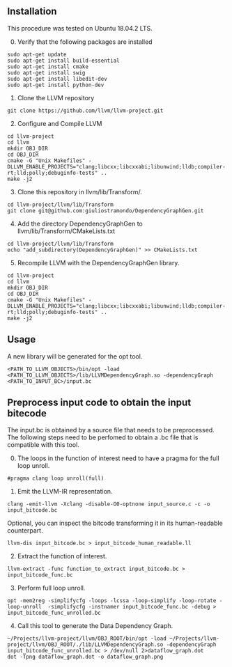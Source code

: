 Installation
----------

This procedure was tested on Ubuntu 18.04.2 LTS.

0. Verify that the following packages are installed 
```
sudo apt-get update
sudo apt-get install build-essential
sudo apt-get install cmake
sudo apt-get install swig
sudo apt-get install libedit-dev
sudo apt-get install python-dev
```

1. Clone the LLVM repository
```
git clone https://github.com/llvm/llvm-project.git
```

2. Configure and Compile LLVM 
```
cd llvm-project
cd llvm
mkdir OBJ_DIR
cd OBJ_DIR
cmake -G "Unix Makefiles" -DLLVM_ENABLE_PROJECTS="clang;libcxx;libcxxabi;libunwind;lldb;compiler-rt;lld;polly;debuginfo-tests" ..
make -j2
```

3. Clone this repository in llvm/lib/Transform/.
```
cd llvm-project/llvm/lib/Transform 
git clone git@github.com:giuliostramondo/DependencyGraphGen.git 
```
4. Add the directory DependencyGraphGen to llvm/lib/Transform/CMakeLists.txt 
```
cd llvm-project/llvm/lib/Transform 
echo "add_subdirectory(DependencyGraphGen)" >> CMakeLists.txt 
```

5. Recompile LLVM with the DependencyGraphGen library.
```
cd llvm-project
cd llvm
mkdir OBJ_DIR
cd OBJ_DIR
cmake -G "Unix Makefiles" -DLLVM_ENABLE_PROJECTS="clang;libcxx;libcxxabi;libunwind;lldb;compiler-rt;lld;polly;debuginfo-tests" ..
make -j2
```

Usage
------
A new library will be generated for the opt tool.

```
<PATH_TO_LLVM_OBJECTS>/bin/opt -load <PATH_TO_LLVM_OBJECTS>/lib/LLVMDependencyGraph.so -dependencyGraph <PATH_TO_INPUT_BC>/input.bc
```

Preprocess input code to obtain the input bitecode
---------------------------------------------------
The input.bc is obtained by a source file that needs to be preprocessed.
The following steps need to be perfomed to obtain a .bc file that is compatible with this tool.

0. The loops in the function of interest need to have a pragma for the full loop unroll.
```
#pragma clang loop unroll(full)
```

1. Emit the LLVM-IR representation.
```
clang -emit-llvm -Xclang -disable-O0-optnone input_source.c -c -o input_bitcode.bc
```
Optional, you can inspect the bitcode transforming it in its human-readable counterpart.
```
llvm-dis input_bitcode.bc > input_bitcode_human_readable.ll 
```

2. Extract the function of interest.
```
llvm-extract -func function_to_extract input_bitcode.bc > input_bitcode_func.bc 
```

3. Perform full loop unroll.

```
opt -mem2reg -simplifycfg -loops -lcssa -loop-simplify -loop-rotate -loop-unroll  -simplifycfg -instnamer input_bitcode_func.bc -debug > input_bitcode_func_unrolled.bc
```

4. Call this tool to generate the Data Dependency Graph.

```
~/Projects/llvm-project/llvm/OBJ_ROOT/bin/opt -load ~/Projects/llvm-project/llvm/OBJ_ROOT/./lib/LLVMDependencyGraph.so -dependencyGraph input_bitcode_func_unrolled.bc > /dev/null 2>dataflow_graph.dot
dot -Tpng dataflow_graph.dot -o dataflow_graph.png
```





